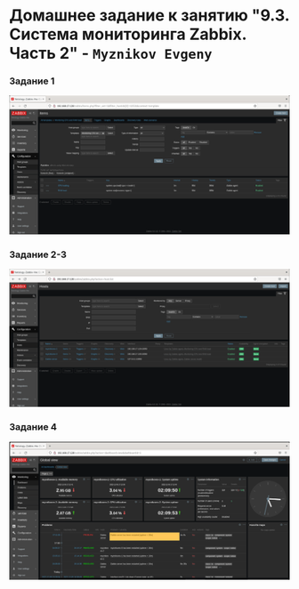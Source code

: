 # Домашнее задание к занятию "9.3. Система мониторинга Zabbix. Часть 2" - `Myznikov Evgeny`

### Задание 1
![Zabbix_template](https://github.com/EvgenyMyznikov/-Zabbix-part2-hw/blob/main/img/Task_1.png?raw=true)

### Задание 2-3
![Zabbix_hosts](https://github.com/EvgenyMyznikov/-Zabbix-part2-hw/blob/main/img/Tasks_2-3.png?raw=true)

### Задание 4
![Zabbix_dashboard](https://github.com/EvgenyMyznikov/-Zabbix-part2-hw/blob/main/img/Task_4.png?raw=true)